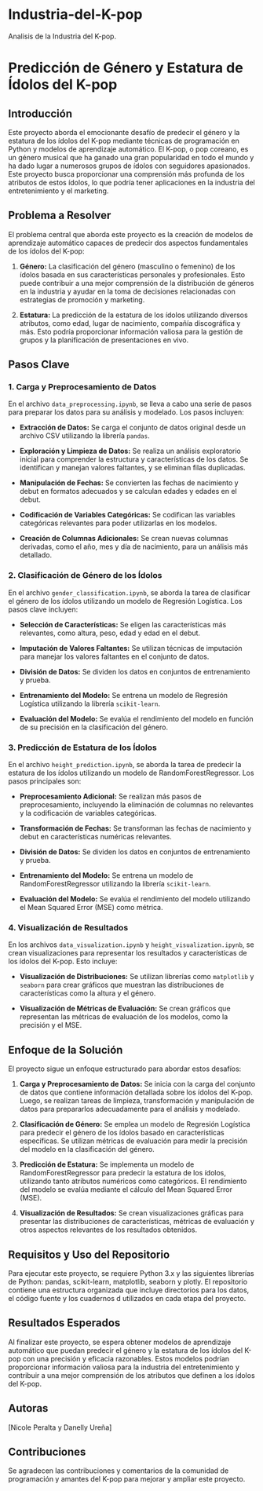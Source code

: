 # Industria-del-K-pop
Analisis de la Industria del K-pop.
# Predicción de Género y Estatura de Ídolos del K-pop

## Introducción

Este proyecto aborda el emocionante desafío de predecir el género y la estatura de los ídolos del K-pop mediante técnicas de programación en Python y modelos de aprendizaje automático. El K-pop, o pop coreano, es un género musical que ha ganado una gran popularidad en todo el mundo y ha dado lugar a numerosos grupos de ídolos con seguidores apasionados. Este proyecto busca proporcionar una comprensión más profunda de los atributos de estos ídolos, lo que podría tener aplicaciones en la industria del entretenimiento y el marketing.

## Problema a Resolver

El problema central que aborda este proyecto es la creación de modelos de aprendizaje automático capaces de predecir dos aspectos fundamentales de los ídolos del K-pop:

1. **Género:** La clasificación del género (masculino o femenino) de los ídolos basada en sus características personales y profesionales. Esto puede contribuir a una mejor comprensión de la distribución de géneros en la industria y ayudar en la toma de decisiones relacionadas con estrategias de promoción y marketing.

2. **Estatura:** La predicción de la estatura de los ídolos utilizando diversos atributos, como edad, lugar de nacimiento, compañía discográfica y más. Esto podría proporcionar información valiosa para la gestión de grupos y la planificación de presentaciones en vivo.

## Pasos Clave

### 1. Carga y Preprocesamiento de Datos

En el archivo `data_preprocessing.ipynb`, se lleva a cabo una serie de pasos para preparar los datos para su análisis y modelado. Los pasos incluyen:

- **Extracción de Datos:** Se carga el conjunto de datos original desde un archivo CSV utilizando la librería `pandas`.

- **Exploración y Limpieza de Datos:** Se realiza un análisis exploratorio inicial para comprender la estructura y características de los datos. Se identifican y manejan valores faltantes, y se eliminan filas duplicadas.

- **Manipulación de Fechas:** Se convierten las fechas de nacimiento y debut en formatos adecuados y se calculan edades y edades en el debut.

- **Codificación de Variables Categóricas:** Se codifican las variables categóricas relevantes para poder utilizarlas en los modelos.

- **Creación de Columnas Adicionales:** Se crean nuevas columnas derivadas, como el año, mes y día de nacimiento, para un análisis más detallado.

### 2. Clasificación de Género de los Ídolos

En el archivo `gender_classification.ipynb`, se aborda la tarea de clasificar el género de los ídolos utilizando un modelo de Regresión Logística. Los pasos clave incluyen:

- **Selección de Características:** Se eligen las características más relevantes, como altura, peso, edad y edad en el debut.

- **Imputación de Valores Faltantes:** Se utilizan técnicas de imputación para manejar los valores faltantes en el conjunto de datos.

- **División de Datos:** Se dividen los datos en conjuntos de entrenamiento y prueba.

- **Entrenamiento del Modelo:** Se entrena un modelo de Regresión Logística utilizando la librería `scikit-learn`.

- **Evaluación del Modelo:** Se evalúa el rendimiento del modelo en función de su precisión en la clasificación del género.

### 3. Predicción de Estatura de los Ídolos

En el archivo `height_prediction.ipynb`, se aborda la tarea de predecir la estatura de los ídolos utilizando un modelo de RandomForestRegressor. Los pasos principales son:

- **Preprocesamiento Adicional:** Se realizan más pasos de preprocesamiento, incluyendo la eliminación de columnas no relevantes y la codificación de variables categóricas.

- **Transformación de Fechas:** Se transforman las fechas de nacimiento y debut en características numéricas relevantes.

- **División de Datos:** Se dividen los datos en conjuntos de entrenamiento y prueba.

- **Entrenamiento del Modelo:** Se entrena un modelo de RandomForestRegressor utilizando la librería `scikit-learn`.

- **Evaluación del Modelo:** Se evalúa el rendimiento del modelo utilizando el Mean Squared Error (MSE) como métrica.

### 4. Visualización de Resultados

En los archivos `data_visualization.ipynb` y `height_visualization.ipynb`, se crean visualizaciones para representar los resultados y características de los ídolos del K-pop. Esto incluye:

- **Visualización de Distribuciones:** Se utilizan librerías como `matplotlib` y `seaborn` para crear gráficos que muestran las distribuciones de características como la altura y el género.

- **Visualización de Métricas de Evaluación:** Se crean gráficos que representan las métricas de evaluación de los modelos, como la precisión y el MSE.

## Enfoque de la Solución

El proyecto sigue un enfoque estructurado para abordar estos desafíos:

1. **Carga y Preprocesamiento de Datos:** Se inicia con la carga del conjunto de datos que contiene información detallada sobre los ídolos del K-pop. Luego, se realizan tareas de limpieza, transformación y manipulación de datos para prepararlos adecuadamente para el análisis y modelado.

2. **Clasificación de Género:** Se emplea un modelo de Regresión Logística para predecir el género de los ídolos basado en características específicas. Se utilizan métricas de evaluación para medir la precisión del modelo en la clasificación del género.

3. **Predicción de Estatura:** Se implementa un modelo de RandomForestRegressor para predecir la estatura de los ídolos, utilizando tanto atributos numéricos como categóricos. El rendimiento del modelo se evalúa mediante el cálculo del Mean Squared Error (MSE).

4. **Visualización de Resultados:** Se crean visualizaciones gráficas para presentar las distribuciones de características, métricas de evaluación y otros aspectos relevantes de los resultados obtenidos.

## Requisitos y Uso del Repositorio

Para ejecutar este proyecto, se requiere Python 3.x y las siguientes librerías de Python: pandas, scikit-learn, matplotlib, seaborn y plotly. El repositorio contiene una estructura organizada que incluye directorios para los datos, el código fuente y los cuadernos d utilizados en cada etapa del proyecto.

## Resultados Esperados

Al finalizar este proyecto, se espera obtener modelos de aprendizaje automático que puedan predecir el género y la estatura de los ídolos del K-pop con una precisión y eficacia razonables. Estos modelos podrían proporcionar información valiosa para la industria del entretenimiento y contribuir a una mejor comprensión de los atributos que definen a los ídolos del K-pop.

## Autoras

[Nicole Peralta y Danelly Ureña]


## Contribuciones

Se agradecen las contribuciones y comentarios de la comunidad de programación y amantes del K-pop para mejorar y ampliar este proyecto.
